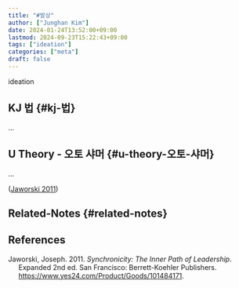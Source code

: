 ```yaml
---
title: "#발상"
author: ["Junghan Kim"]
date: 2024-01-24T13:52:00+09:00
lastmod: 2024-09-23T15:22:43+09:00
tags: ["ideation"]
categories: ["meta"]
draft: false
---
```


ideation


## KJ 법 {#kj-법}

...


## U Theory - 오토 샤머 {#u-theory-오토-샤머}

...

(<a href="#citeproc_bib_item_1">Jaworski 2011</a>)


## Related-Notes {#related-notes}

## References

<style>.csl-entry{text-indent: -1.5em; margin-left: 1.5em;}</style><div class="csl-bib-body">
  <div class="csl-entry"><a id="citeproc_bib_item_1"></a>Jaworski, Joseph. 2011. <i>Synchronicity: The Inner Path of Leadership</i>. Expanded 2nd ed. San Francisco: Berrett-Koehler Publishers. <a href="https://www.yes24.com/Product/Goods/101484171">https://www.yes24.com/Product/Goods/101484171</a>.</div>
</div>
